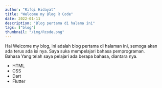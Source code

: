 ```yaml
---
author: "Rifqi Hidayat"
title: "Welcome my Blog R Code"
date: 2022-01-11
description: "Blog pertama di halama ini"
tags: ["blog"]
thumbnail: "/img/Rcode.png"
---
```


Hai Welcome my blog, ini adalah blog pertama di halaman ini, semoga akan ada terus ada isi nya.
Saya suka mempelajari bahasa pemprograman.
Bahasa Yang telah saya pelajari ada berapa bahasa, diantara nya.
- HTML
- CSS
- Dart
- Flutter